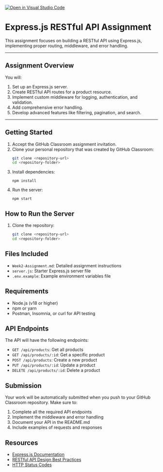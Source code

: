 [![Open in Visual Studio Code](https://classroom.github.com/assets/open-in-vscode-2e0aaae1b6195c2367325f4f02e2d04e9abb55f0b24a779b69b11b9e10269abc.svg)](https://classroom.github.com/online_ide?assignment_repo_id=19713991&assignment_repo_type=AssignmentRepo)

# Express.js RESTful API Assignment

This assignment focuses on building a RESTful API using Express.js, implementing proper routing, middleware, and error handling.

---

## Assignment Overview

You will:
1. Set up an Express.js server.
2. Create RESTful API routes for a product resource.
3. Implement custom middleware for logging, authentication, and validation.
4. Add comprehensive error handling.
5. Develop advanced features like filtering, pagination, and search.

---

## Getting Started

 1. Accept the GitHub Classroom assignment invitation.
2. Clone your personal repository that was created by GitHub Classroom:
   ```sh
   git clone <repository-url>
   cd <repository-folder>
   ```
3. Install dependencies:
   ```
   npm install
   ```
4. Run the server:
   ```
   npm start
   ```

## How to Run the Server

1. Clone the repository:
   ```sh
   git clone <repository-url>
   cd <repository-folder>
   ```

## Files Included

- `Week2-Assignment.md`: Detailed assignment instructions
- `server.js`: Starter Express.js server file
- `.env.example`: Example environment variables file

## Requirements

- Node.js (v18 or higher)
- npm or yarn
- Postman, Insomnia, or curl for API testing

## API Endpoints

The API will have the following endpoints:

- `GET /api/products`: Get all products
- `GET /api/products/:id`: Get a specific product
- `POST /api/products`: Create a new product
- `PUT /api/products/:id`: Update a product
- `DELETE /api/products/:id`: Delete a product

## Submission

Your work will be automatically submitted when you push to your GitHub Classroom repository. Make sure to:

1. Complete all the required API endpoints
2. Implement the middleware and error handling
3. Document your API in the README.md
4. Include examples of requests and responses

## Resources

- [Express.js Documentation](https://expressjs.com/)
- [RESTful API Design Best Practices](https://restfulapi.net/)
- [HTTP Status Codes](https://developer.mozilla.org/en-US/docs/Web/HTTP/Status)